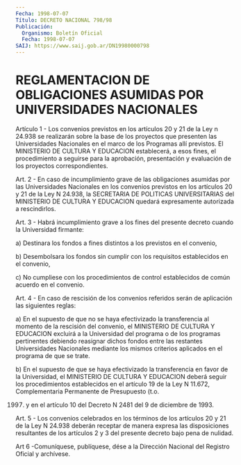 ```yaml
---
Fecha: 1998-07-07
Título: DECRETO NACIONAL 798/98
Publicación:
  Organismo: Boletín Oficial
  Fecha: 1998-07-07
SAIJ: https://www.saij.gob.ar/DN19980000798
---
```

# REGLAMENTACION DE OBLIGACIONES ASUMIDAS POR UNIVERSIDADES NACIONALES

<a id="1"></a>
Artículo 1 - Los convenios previstos en los artículos 20 y 21 de la Ley  n  24.938  se  realizarán  sobre la base de los proyectos  que presenten las Universidades Nacionales en el marco de los Programas allí previstos. El MINISTERIO DE CULTURA Y EDUCACION establecerá, a esos  fines,  el  procedimiento  a  seguirse  para  la  aprobación, presentación  y  evaluación  de  los  proyectos    correspondientes.

<a id="2"></a>
Art.  2  -  En  caso  de  incumplimiento  grave de las obligaciones asumidas  por  las  Universidades  Nacionales  en    los  convenios previstos  en  los  artículos  20  y  21  de  la  Ley N 24.938,  la SECRETARIA DE POLITICAS UNIVERSITARIAS del MINISTERIO  DE CULTURA Y EDUCACION  quedará    expresamente  autorizada  a  rescindirlos.

<a id="3"></a>
Art.  3  -  Habrá  incumplimiento  grave  a  los fines del presente decreto cuando la Universidad firmante:

a)  Destinara los fondos a fines distintos a los  previstos  en  el convenio,

b)  Desembolsara    los  fondos  sin  cumplir  con  los  requisitos establecidos en el convenio,

c) No cumpliese con los  procedimientos  de control establecidos de común acuerdo en el convenio.

<a id="4"></a>
Art. 4 - En caso de rescisión de los convenios  referidos  serán de aplicación las siguientes reglas:

a)  En  el supuesto de que no se haya efectivizado la transferencia al momento de la rescisión del convenio, el MINISTERIO DE CULTURA Y EDUCACION excluirá a la Universidad del programa o de los programas pertinentes  debiendo  reasignar  dichos fondos entre las restantes Universidades Nacionales mediante los mismos criterios aplicados en el programa de que se trate.

b) En el supuesto de que se haya efectivizado  la  transferencia en favor  de  la  Universidad,  el  MINISTERIO DE CULTURA Y  EDUCACION deberá seguir los procedimientos establecidos  en el artículo 19 de la  Ley  N  11.672, Complementaria Permanente de Presupuesto  (t.o.

1997) y en el  artículo 10 del Decreto N 2481 del 9 de diciembre de 1993.

<a id="5"></a>
Art. 5 - Los convenios  celebrados en los términos de los artículos 20 y 21 de la Ley N 24.938  deberán  receptar de manera expresa las disposiciones  resultantes de los artículos  2  y  3  del  presente decreto bajo pena de nulidad.

<a id="6"></a>
Art 6 -Comuníquese, publíquese,  dése a la Dirección Nacional del Registro Oficial y archívese.
